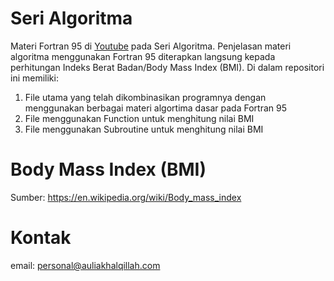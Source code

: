 # Seri Algoritma
Materi Fortran 95 di [Youtube](https://www.youtube.com/channel/UCt863S7pIFyMpP1JT4gW_1A/featured) pada Seri Algoritma. Penjelasan materi algoritma menggunakan Fortran 95 diterapkan langsung kepada perhitungan Indeks Berat Badan/Body Mass Index (BMI). Di dalam repositori ini memiliki:
1. File utama yang telah dikombinasikan programnya dengan menggunakan berbagai materi algortima dasar pada Fortran 95
2. File menggunakan Function untuk menghitung nilai BMI
3. File menggunakan Subroutine untuk menghitung nilai BMI
# Body Mass Index (BMI)
Sumber: https://en.wikipedia.org/wiki/Body_mass_index
# Kontak
email: personal@auliakhalqillah.com
